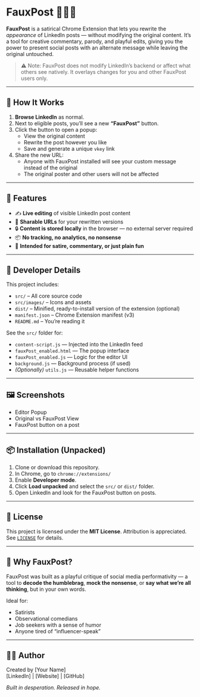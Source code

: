 # FauxPost 🕵️‍♂️✨

**FauxPost** is a satirical Chrome Extension that lets you rewrite the *appearance* of LinkedIn posts — without modifying the original content. It’s a tool for creative commentary, parody, and playful edits, giving you the power to present social posts with an alternate message while leaving the original untouched.

> ⚠️ Note: FauxPost does not modify LinkedIn’s backend or affect what others see natively. It overlays changes for you and other FauxPost users only.

---

## 🧩 How It Works

1. **Browse LinkedIn** as normal.
2. Next to eligible posts, you’ll see a new **“FauxPost”** button.
3. Click the button to open a popup:
   - View the original content
   - Rewrite the post however you like
   - Save and generate a unique `vkey` link
4. Share the new URL:
   - Anyone with FauxPost installed will see your custom message instead of the original
   - The original poster and other users will not be affected

---

## 🚀 Features

- ✍️ **Live editing** of visible LinkedIn post content
- 🔗 **Sharable URLs** for your rewritten versions
- 🔒 **Content is stored locally** in the browser — no external server required
- 📦 **No tracking, no analytics, no nonsense**
- 🧠 **Intended for satire, commentary, or just plain fun**

---

## 🔧 Developer Details

This project includes:
- `src/` – All core source code
- `src/images/` – Icons and assets
- `dist/` – Minified, ready-to-install version of the extension (optional)
- `manifest.json` – Chrome Extension manifest (v3)
- `README.md` – You’re reading it

See the `src/` folder for:

- `content-script.js` — Injected into the LinkedIn feed
- `fauxPost_enabled.html` — The popup interface
- `fauxPost_enabled.js` — Logic for the editor UI
- `background.js` — Background process (if used)
- *(Optionally)* `utils.js` — Reusable helper functions

---

## 🖼️ Screenshots

<!-- Add screenshots here -->
- Editor Popup
- Original vs FauxPost View
- FauxPost button on a post

---

## 📦 Installation (Unpacked)

1. Clone or download this repository.
2. In Chrome, go to `chrome://extensions/`
3. Enable **Developer mode**.
4. Click **Load unpacked** and select the `src/` or `dist/` folder.
5. Open LinkedIn and look for the FauxPost button on posts.

---

## 📜 License

This project is licensed under the **MIT License**. Attribution is appreciated. See [`LICENSE`](LICENSE) for details.

---

## 💬 Why FauxPost?

FauxPost was built as a playful critique of social media performativity — a tool to **decode the humblebrag**, **mock the nonsense**, or **say what we’re all thinking**, but in your own words.

Ideal for:
- Satirists
- Observational comedians
- Job seekers with a sense of humor
- Anyone tired of “influencer-speak”

---

## 🙋‍♂️ Author

Created by [Your Name]  
[LinkedIn] | [Website] | [GitHub]

*Built in desperation. Released in hope.*
